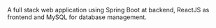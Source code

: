 A full stack web application using Spring Boot at backend, ReactJS as frontend and MySQL for database management.
